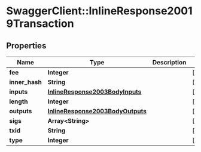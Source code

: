# SwaggerClient::InlineResponse20019Transaction

## Properties
Name | Type | Description | Notes
------------ | ------------- | ------------- | -------------
**fee** | **Integer** |  | [optional] 
**inner_hash** | **String** |  | [optional] 
**inputs** | [**InlineResponse2003BodyInputs**](InlineResponse2003BodyInputs.md) |  | [optional] 
**length** | **Integer** |  | [optional] 
**outputs** | [**InlineResponse2003BodyOutputs**](InlineResponse2003BodyOutputs.md) |  | [optional] 
**sigs** | **Array&lt;String&gt;** |  | [optional] 
**txid** | **String** |  | [optional] 
**type** | **Integer** |  | [optional] 


